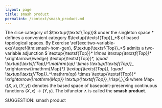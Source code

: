 ```yaml
---
layout: page
title: smash product
permalink: /context/smash_product.md
---
```

The slice category of $\textup{\textsf{Top}}$ under the singleton space $*$ defines a convenient category $\textup{\textsf{Top}}_*$ of based topological spaces. By Exercise \ref{exc:two-variable-exs}\eqref{itm:smash-hom-gen}, $\textup{\textsf{Top}}_*$ admits a two-variable adjunction
$ \textup{\textsf{Top}}_* \times \textup{\textsf{Top}}_* \xrightarrow{\wedge} \textup{\textsf{Top}}_*, \quad \textup{\textsf{Top}}_*^\mathrm{op} \times \textup{\textsf{Top}}_* \xrightarrow{\mathrm{Map}_*} \textup{\textsf{Top}}_*, \quad  \textup{\textsf{Top}}_*^\mathrm{op} \times \textup{\textsf{Top}}_* \xrightarrow{\mathrm{Map}_*} \textup{\textsf{Top}}_*\rlap{,},}$
where $\mathrm{Map}_*((X,x), (Y,y))$ denotes the based space of basepoint-preserving continuous functions $(X,x) \to (Y,y)$. The bifunctor $\wedge$ is called the **smash product**.

SUGGESTION: smash product